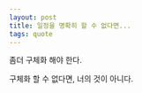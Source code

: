 ```yaml
---
layout: post
title: 일정을 명확히 할 수 없다면...
tags: quote
---
```


  좀더 구체화 해야 한다.
  
  구체화 할 수 없다면, 너의 것이 아니다.
